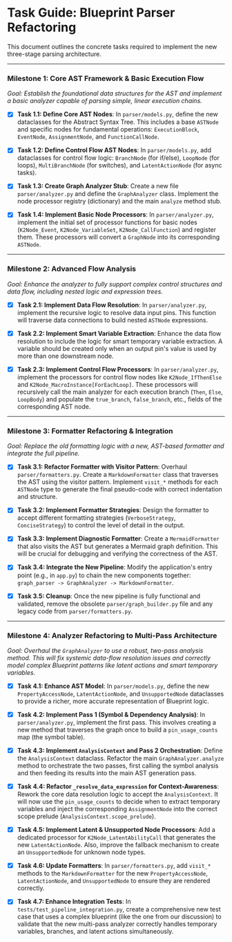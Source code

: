 # Task Guide: Blueprint Parser Refactoring

This document outlines the concrete tasks required to implement the new three-stage parsing architecture.

---

### Milestone 1: Core AST Framework & Basic Execution Flow

*Goal: Establish the foundational data structures for the AST and implement a basic analyzer capable of parsing simple, linear execution chains.*

-   [x] **Task 1.1: Define Core AST Nodes**: In `parser/models.py`, define the new dataclasses for the Abstract Syntax Tree. This includes a base `ASTNode` and specific nodes for fundamental operations: `ExecutionBlock`, `EventNode`, `AssignmentNode`, and `FunctionCallNode`.

-   [x] **Task 1.2: Define Control Flow AST Nodes**: In `parser/models.py`, add dataclasses for control flow logic: `BranchNode` (for if/else), `LoopNode` (for loops), `MultiBranchNode` (for switches), and `LatentActionNode` (for async tasks).

-   [x] **Task 1.3: Create Graph Analyzer Stub**: Create a new file `parser/analyzer.py` and define the `GraphAnalyzer` class. Implement the node processor registry (dictionary) and the main `analyze` method stub.

-   [x] **Task 1.4: Implement Basic Node Processors**: In `parser/analyzer.py`, implement the initial set of processor functions for basic nodes (`K2Node_Event`, `K2Node_VariableSet`, `K2Node_CallFunction`) and register them. These processors will convert a `GraphNode` into its corresponding `ASTNode`.

---

### Milestone 2: Advanced Flow Analysis

*Goal: Enhance the analyzer to fully support complex control structures and data flow, including nested logic and expression trees.*

-   [x] **Task 2.1: Implement Data Flow Resolution**: In `parser/analyzer.py`, implement the recursive logic to resolve data input pins. This function will traverse data connections to build nested `ASTNode` expressions.

-   [x] **Task 2.2: Implement Smart Variable Extraction**: Enhance the data flow resolution to include the logic for smart temporary variable extraction. A variable should be created only when an output pin's value is used by more than one downstream node.

-   [x] **Task 2.3: Implement Control Flow Processors**: In `parser/analyzer.py`, implement the processors for control flow nodes like `K2Node_IfThenElse` and `K2Node_MacroInstance[ForEachLoop]`. These processors will recursively call the main analyzer for each execution branch (`Then`, `Else`, `LoopBody`) and populate the `true_branch`, `false_branch`, etc., fields of the corresponding AST node.

---

### Milestone 3: Formatter Refactoring & Integration

*Goal: Replace the old formatting logic with a new, AST-based formatter and integrate the full pipeline.*

-   [x] **Task 3.1: Refactor Formatter with Visitor Pattern**: Overhaul `parser/formatters.py`. Create a `MarkdownFormatter` class that traverses the AST using the visitor pattern. Implement `visit_*` methods for each `ASTNode` type to generate the final pseudo-code with correct indentation and structure.

-   [x] **Task 3.2: Implement Formatter Strategies**: Design the formatter to accept different formatting strategies (`VerboseStrategy`, `ConciseStrategy`) to control the level of detail in the output.

-   [x] **Task 3.3: Implement Diagnostic Formatter**: Create a `MermaidFormatter` that also visits the AST but generates a Mermaid graph definition. This will be crucial for debugging and verifying the correctness of the AST.

-   [x] **Task 3.4: Integrate the New Pipeline**: Modify the application's entry point (e.g., in `app.py`) to chain the new components together: `graph_parser -> GraphAnalyzer -> MarkdownFormatter`.

-   [x] **Task 3.5: Cleanup**: Once the new pipeline is fully functional and validated, remove the obsolete `parser/graph_builder.py` file and any legacy code from `parser/formatters.py`.

---

### Milestone 4: Analyzer Refactoring to Multi-Pass Architecture

*Goal: Overhaul the `GraphAnalyzer` to use a robust, two-pass analysis method. This will fix systemic data-flow resolution issues and correctly model complex Blueprint patterns like latent actions and smart temporary variables.*

-   [x] **Task 4.1: Enhance AST Model**: In `parser/models.py`, define the new `PropertyAccessNode`, `LatentActionNode`, and `UnsupportedNode` dataclasses to provide a richer, more accurate representation of Blueprint logic.

-   [x] **Task 4.2: Implement Pass 1 (Symbol & Dependency Analysis)**: In `parser/analyzer.py`, implement the first pass. This involves creating a new method that traverses the graph once to build a `pin_usage_counts` map (the symbol table).

-   [x] **Task 4.3: Implement `AnalysisContext` and Pass 2 Orchestration**: Define the `AnalysisContext` dataclass. Refactor the main `GraphAnalyzer.analyze` method to orchestrate the two passes, first calling the symbol analysis and then feeding its results into the main AST generation pass.

-   [x] **Task 4.4: Refactor `_resolve_data_expression` for Context-Awareness**: Rework the core data resolution logic to accept the `AnalysisContext`. It will now use the `pin_usage_counts` to decide when to extract temporary variables and inject the corresponding `AssignmentNode` into the correct scope prelude (`AnalysisContext.scope_prelude`).

-   [x] **Task 4.5: Implement Latent & Unsupported Node Processors**: Add a dedicated processor for `K2Node_LatentAbilityCall` that generates the new `LatentActionNode`. Also, improve the fallback mechanism to create an `UnsupportedNode` for unknown node types.

-   [x] **Task 4.6: Update Formatters**: In `parser/formatters.py`, add `visit_*` methods to the `MarkdownFormatter` for the new `PropertyAccessNode`, `LatentActionNode`, and `UnsupportedNode` to ensure they are rendered correctly.

-   [x] **Task 4.7: Enhance Integration Tests**: In `tests/test_pipeline_integration.py`, create a comprehensive new test case that uses a complex blueprint (like the one from our discussion) to validate that the new multi-pass analyzer correctly handles temporary variables, branches, and latent actions simultaneously.
